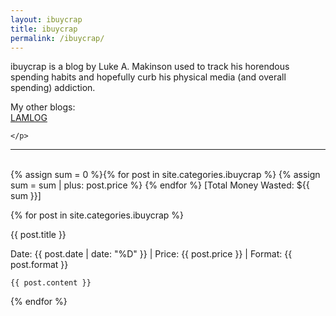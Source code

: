 ```yaml
---
layout: ibuycrap
title: ibuycrap
permalink: /ibuycrap/
---
```


<p id="description">
    ibuycrap is a blog by Luke A. Makinson used to track his horendous spending habits and hopefully curb his physical media (and overall spending) addiction.
</p>

<p id="description">
    My other blogs: <br>
    <a href="https://lam.blogliam.com/">LAMLOG</a>   
    
    </p>
___
<br>
{% assign sum = 0 %}{% for post in site.categories.ibuycrap %}
    {% assign sum = sum | plus: post.price %}
{% endfor %}
[Total Money Wasted: ${{ sum }}]


{% for post in site.categories.ibuycrap %}
<div class="lamlog">
    <p class="info">
     {{ post.title }}
    </p>
    <p class="info"> Date: {{ post.date | date: "%D" }} | Price: {{ post.price }} | Format: {{ post.format }} </p>

    {{ post.content }}
</div>
{% endfor %}